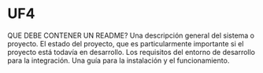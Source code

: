 # UF4
QUE DEBE CONTENER UN README?
Una descripción general del sistema o proyecto.
El estado del proyecto, que es particularmente importante si el proyecto está todavía en desarrollo.
Los requisitos del entorno de desarrollo para la integración.
Una guía para la instalación y el funcionamiento.

